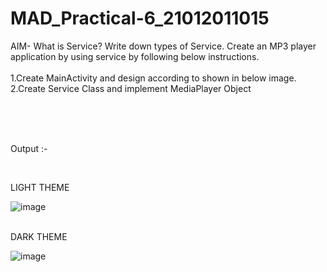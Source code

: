 # MAD_Practical-6_21012011015

AIM- What is Service? Write down types of Service. Create an MP3 player application by using service by following below instructions.
<br><br>
1.Create MainActivity and design according to shown in below image. <br>
2.Create Service Class and implement MediaPlayer Object

<br><br><br>

Output :-

<br>

LIGHT THEME

![image](https://github.com/Pratham198/MAD_Practical-6_21012011015/assets/139728033/01a61294-4e66-43ab-ad3f-2f9dbe361cae)
<br>
<br>

DARK THEME

![image](https://github.com/Pratham198/MAD_Practical-6_21012011015/assets/139728033/9ea54407-0275-488a-8a52-b23c9f1c3ed2)


